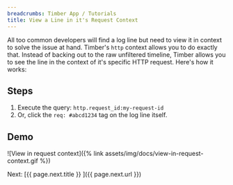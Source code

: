 ```yaml
---
breadcrumbs: Timber App / Tutorials
title: View a Line in it's Request Context
---
```


All too common developers will find a log line but need to view it in context to solve the
issue at hand. Timber's `http` context allows you to do exactly that. Instead of backing out
to the raw unfiltered timeline, Timber allows you to see the line in the context of it's
specific HTTP request. Here's how it works:


## Steps

1. Execute the query: `http.request_id:my-request-id`
2. Or, click the `req: #abcd1234` tag on the log line itself.


## Demo

![View in request context]({% link assets/img/docs/view-in-request-context.gif %})


<div class="next">
  Next: [{{ page.next.title }} <i class="fa fa-arrow-circle-right" aria-hidden="true"></i>]({{ page.next.url }})
</div>